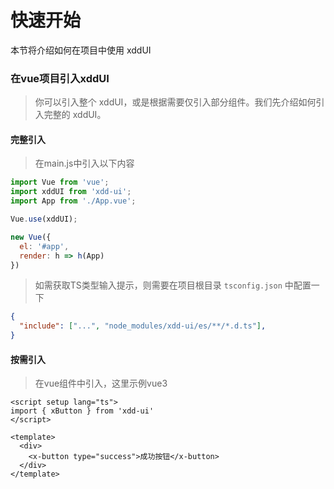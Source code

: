 # 快速开始

本节将介绍如何在项目中使用 xddUI

### 在vue项目引入xddUI
> 你可以引入整个 xddUI，或是根据需要仅引入部分组件。我们先介绍如何引入完整的 xddUI。

#### 完整引入
> 在main.js中引入以下内容
```javascript
import Vue from 'vue';
import xddUI from 'xdd-ui';
import App from './App.vue';

Vue.use(xddUI);

new Vue({
  el: '#app',
  render: h => h(App)
})
```
> 如需获取TS类型输入提示，则需要在项目根目录 `tsconfig.json` 中配置一下
```json
{
  "include": ["...", "node_modules/xdd-ui/es/**/*.d.ts"],
}
```

#### 按需引入
> 在vue组件中引入，这里示例vue3
```vue
<script setup lang="ts">
import { xButton } from 'xdd-ui'
</script>

<template>
  <div>
    <x-button type="success">成功按钮</x-button>
  </div>
</template>

```